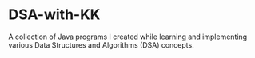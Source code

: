 # DSA-with-KK
A collection of Java programs I created while learning and implementing various Data Structures and Algorithms (DSA) concepts.
